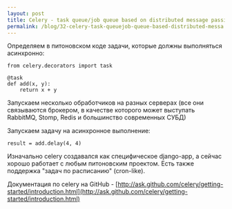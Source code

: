 ```yaml
---
layout: post
title: Celery - task queue/job queue based on distributed message passing
permalink: /blog/32-celery-task-queuejob-queue-based-distributed-messa
---
```

Определяем в питоновском коде задачи, которые должны выполняться асинхронно:

    from celery.decorators import task

    @task
    def add(x, y):
        return x + y

Запускаем несколько обработчиков на разных серверах (все они связываются брокером, в качестве которого может выступать RabbitMQ, Stomp, Redis и большинство современных СУБД)

Запускаем задачу на асинхронное выполнение:

    result = add.delay(4, 4)

Изначально celery создавался как специфическое django-app, а сейчас хорошо работает с любым питоновским проектом. Есть также поддержка "задач по расписанию" (cron-like).

Документация по celery на GitHub - [http://ask.github.com/celery/getting-started/introduction.html](http://ask.github.com/celery/getting-started/introduction.html)